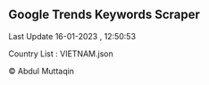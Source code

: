 

## Google Trends Keywords Scraper 
 
Last Update 16-01-2023 , 12:50:53

Country List :
VIETNAM.json



© Abdul Muttaqin 
